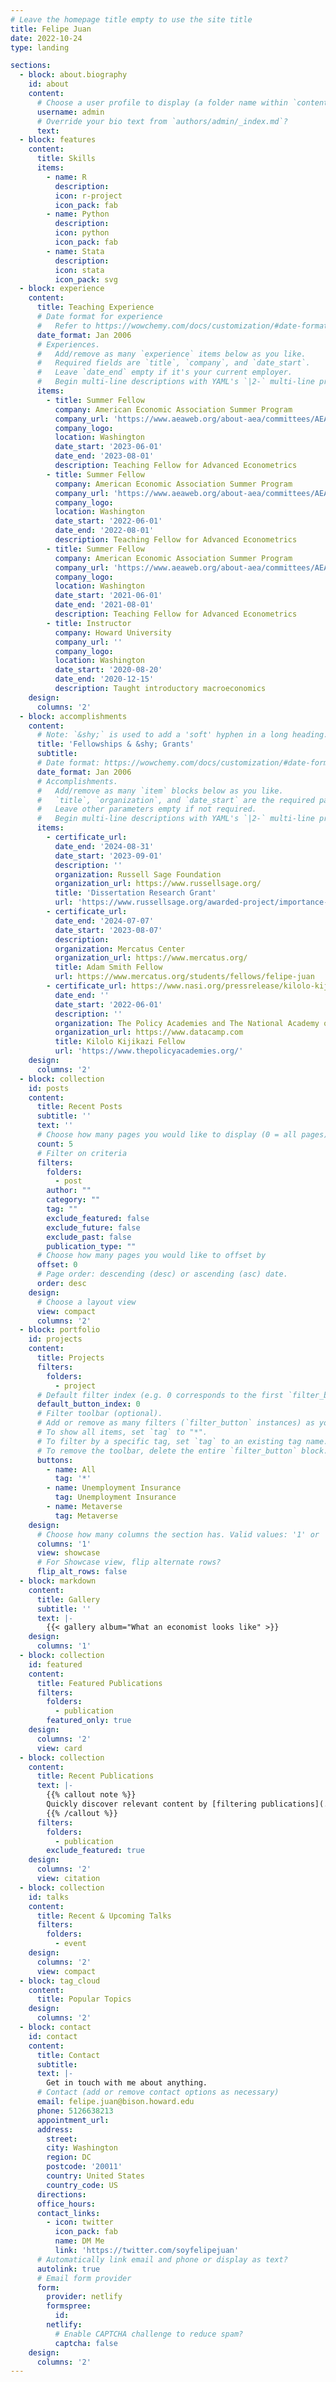 ```yaml
---
# Leave the homepage title empty to use the site title
title: Felipe Juan
date: 2022-10-24
type: landing

sections:
  - block: about.biography
    id: about
    content:
      # Choose a user profile to display (a folder name within `content/authors/`)
      username: admin
      # Override your bio text from `authors/admin/_index.md`?
      text:
  - block: features
    content:
      title: Skills
      items:
        - name: R
          description: 
          icon: r-project
          icon_pack: fab
        - name: Python
          description: 
          icon: python
          icon_pack: fab
        - name: Stata
          description: 
          icon: stata
          icon_pack: svg
  - block: experience
    content:
      title: Teaching Experience
      # Date format for experience
      #   Refer to https://wowchemy.com/docs/customization/#date-format
      date_format: Jan 2006
      # Experiences.
      #   Add/remove as many `experience` items below as you like.
      #   Required fields are `title`, `company`, and `date_start`.
      #   Leave `date_end` empty if it's your current employer.
      #   Begin multi-line descriptions with YAML's `|2-` multi-line prefix.
      items:
        - title: Summer Fellow
          company: American Economic Association Summer Program
          company_url: 'https://www.aeaweb.org/about-aea/committees/AEASP'
          company_logo: 
          location: Washington
          date_start: '2023-06-01'
          date_end: '2023-08-01'
          description: Teaching Fellow for Advanced Econometrics
        - title: Summer Fellow
          company: American Economic Association Summer Program
          company_url: 'https://www.aeaweb.org/about-aea/committees/AEASP'
          company_logo: 
          location: Washington
          date_start: '2022-06-01'
          date_end: '2022-08-01'
          description: Teaching Fellow for Advanced Econometrics
        - title: Summer Fellow
          company: American Economic Association Summer Program
          company_url: 'https://www.aeaweb.org/about-aea/committees/AEASP'
          company_logo: 
          location: Washington
          date_start: '2021-06-01'
          date_end: '2021-08-01'
          description: Teaching Fellow for Advanced Econometrics
        - title: Instructor
          company: Howard University
          company_url: ''
          company_logo: 
          location: Washington
          date_start: '2020-08-20'
          date_end: '2020-12-15'
          description: Taught introductory macroeconomics
    design:
      columns: '2'
  - block: accomplishments
    content:
      # Note: `&shy;` is used to add a 'soft' hyphen in a long heading.
      title: 'Fellowships & &shy; Grants'
      subtitle:
      # Date format: https://wowchemy.com/docs/customization/#date-format
      date_format: Jan 2006
      # Accomplishments.
      #   Add/remove as many `item` blocks below as you like.
      #   `title`, `organization`, and `date_start` are the required parameters.
      #   Leave other parameters empty if not required.
      #   Begin multi-line descriptions with YAML's `|2-` multi-line prefix.
      items:
        - certificate_url: 
          date_end: '2024-08-31'
          date_start: '2023-09-01'
          description: ''
          organization: Russell Sage Foundation
          organization_url: https://www.russellsage.org/
          title: 'Dissertation Research Grant'
          url: 'https://www.russellsage.org/awarded-project/importance-considering-state-eligibility-requirements-equitable-unemployment'
        - certificate_url: 
          date_end: '2024-07-07'
          date_start: '2023-08-07'
          description: 
          organization: Mercatus Center
          organization_url: https://www.mercatus.org/
          title: Adam Smith Fellow
          url: https://www.mercatus.org/students/fellows/felipe-juan
        - certificate_url: https://www.nasi.org/pressrelease/kilolo-kijakazi-fellowship-program-fellows/
          date_end: ''
          date_start: '2022-06-01'
          description: ''
          organization: The Policy Academies and The National Academy of Social Insurance
          organization_url: https://www.datacamp.com
          title: Kilolo Kijikazi Fellow
          url: 'https://www.thepolicyacademies.org/'
    design:
      columns: '2'
  - block: collection
    id: posts
    content:
      title: Recent Posts
      subtitle: ''
      text: ''
      # Choose how many pages you would like to display (0 = all pages)
      count: 5
      # Filter on criteria
      filters:
        folders:
          - post
        author: ""
        category: ""
        tag: ""
        exclude_featured: false
        exclude_future: false
        exclude_past: false
        publication_type: ""
      # Choose how many pages you would like to offset by
      offset: 0
      # Page order: descending (desc) or ascending (asc) date.
      order: desc
    design:
      # Choose a layout view
      view: compact
      columns: '2'
  - block: portfolio
    id: projects
    content:
      title: Projects
      filters:
        folders:
          - project
      # Default filter index (e.g. 0 corresponds to the first `filter_button` instance below).
      default_button_index: 0
      # Filter toolbar (optional).
      # Add or remove as many filters (`filter_button` instances) as you like.
      # To show all items, set `tag` to "*".
      # To filter by a specific tag, set `tag` to an existing tag name.
      # To remove the toolbar, delete the entire `filter_button` block.
      buttons:
        - name: All
          tag: '*'
        - name: Unemployment Insurance 
          tag: Unemployment Insurance
        - name: Metaverse
          tag: Metaverse
    design:
      # Choose how many columns the section has. Valid values: '1' or '2'.
      columns: '1'
      view: showcase
      # For Showcase view, flip alternate rows?
      flip_alt_rows: false
  - block: markdown
    content:
      title: Gallery
      subtitle: ''
      text: |-
        {{< gallery album="What an economist looks like" >}}
    design:
      columns: '1'
  - block: collection
    id: featured
    content:
      title: Featured Publications
      filters:
        folders:
          - publication
        featured_only: true
    design:
      columns: '2'
      view: card
  - block: collection
    content:
      title: Recent Publications
      text: |-
        {{% callout note %}}
        Quickly discover relevant content by [filtering publications](./publication/).
        {{% /callout %}}
      filters:
        folders:
          - publication
        exclude_featured: true
    design:
      columns: '2'
      view: citation
  - block: collection
    id: talks
    content:
      title: Recent & Upcoming Talks
      filters:
        folders:
          - event
    design:
      columns: '2'
      view: compact
  - block: tag_cloud
    content:
      title: Popular Topics
    design:
      columns: '2'
  - block: contact
    id: contact
    content:
      title: Contact
      subtitle:
      text: |-
        Get in touch with me about anything.
      # Contact (add or remove contact options as necessary)
      email: felipe.juan@bison.howard.edu
      phone: 5126638213
      appointment_url: 
      address:
        street: 
        city: Washington
        region: DC
        postcode: '20011'
        country: United States
        country_code: US
      directions: 
      office_hours:
      contact_links:
        - icon: twitter
          icon_pack: fab
          name: DM Me
          link: 'https://twitter.com/soyfelipejuan'
      # Automatically link email and phone or display as text?
      autolink: true
      # Email form provider
      form:
        provider: netlify
        formspree:
          id:
        netlify:
          # Enable CAPTCHA challenge to reduce spam?
          captcha: false
    design:
      columns: '2'
---
```

